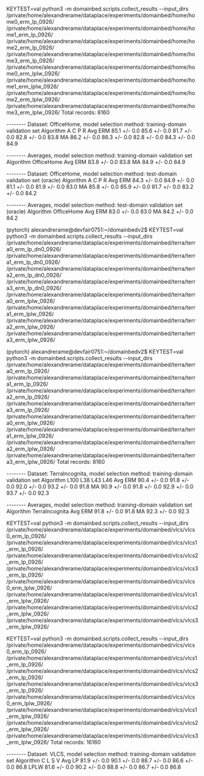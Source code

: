KEYTEST=val python3 -m domainbed.scripts.collect_results --input_dirs /private/home/alexandrerame/dataplace/experiments/domainbed/home/home0_erm_lp_0926/ /private/home/alexandrerame/dataplace/experiments/domainbed/home/home1_erm_lp_0926/ /private/home/alexandrerame/dataplace/experiments/domainbed/home/home2_erm_lp_0926/ /private/home/alexandrerame/dataplace/experiments/domainbed/home/home3_erm_lp_0926/ /private/home/alexandrerame/dataplace/experiments/domainbed/home/home0_erm_lplw_0926/ /private/home/alexandrerame/dataplace/experiments/domainbed/home/home1_erm_lplw_0926/ /private/home/alexandrerame/dataplace/experiments/domainbed/home/home2_erm_lplw_0926/ /private/home/alexandrerame/dataplace/experiments/domainbed/home/home3_erm_lplw_0926/
Total records: 8160

-------- Dataset: OfficeHome, model selection method: training-domain validation set
Algorithm             A                     C                     P                     R                     Avg
ERM                   85.1 +/- 0.0          85.6 +/- 0.0          81.7 +/- 0.0          82.8 +/- 0.0          83.8
MA                    86.2 +/- 0.0          86.3 +/- 0.0          82.8 +/- 0.0          84.3 +/- 0.0          84.9

-------- Averages, model selection method: training-domain validation set
Algorithm                  OfficeHome                 Avg
ERM                        83.8 +/- 0.0               83.8
MA                         84.9 +/- 0.0               84.9

-------- Dataset: OfficeHome, model selection method: test-domain validation set (oracle)
Algorithm             A                     C                     P                     R                     Avg
ERM                   84.3 +/- 0.0          84.9 +/- 0.0          81.1 +/- 0.0          81.9 +/- 0.0          83.0
MA                    85.8 +/- 0.0          85.9 +/- 0.0          81.7 +/- 0.0          83.2 +/- 0.0          84.2

-------- Averages, model selection method: test-domain validation set (oracle)
Algorithm                  OfficeHome                 Avg
ERM                        83.0 +/- 0.0               83.0
MA                         84.2 +/- 0.0               84.2



(pytorch) alexandrerame@devfair0751:~/domainbedv2$ KEYTEST=val python3 -m domainbed.scripts.collect_results --input_dirs /private/home/alexandrerame/dataplace/experiments/domainbed/terra/terra0_erm_lp_dn0_0926/ /private/home/alexandrerame/dataplace/experiments/domainbed/terra/terra1_erm_lp_dn0_0926/ /private/home/alexandrerame/dataplace/experiments/domainbed/terra/terra2_erm_lp_dn0_0926/ /private/home/alexandrerame/dataplace/experiments/domainbed/terra/terra3_erm_lp_dn0_0926/ /private/home/alexandrerame/dataplace/experiments/domainbed/terra/terra0_erm_lplw_0926/ /private/home/alexandrerame/dataplace/experiments/domainbed/terra/terra1_erm_lplw_0926/ /private/home/alexandrerame/dataplace/experiments/domainbed/terra/terra2_erm_lplw_0926/ /private/home/alexandrerame/dataplace/experiments/domainbed/terra/terra3_erm_lplw_0926/

(pytorch) alexandrerame@devfair0751:~/domainbedv2$ KEYTEST=val python3 -m domainbed.scripts.collect_results --input_dirs /private/home/alexandrerame/dataplace/experiments/domainbed/terra/terra0_erm_lp_0926/ /private/home/alexandrerame/dataplace/experiments/domainbed/terra/terra1_erm_lp_0926/ /private/home/alexandrerame/dataplace/experiments/domainbed/terra/terra2_erm_lp_0926/ /private/home/alexandrerame/dataplace/experiments/domainbed/terra/terra3_erm_lp_0926/ /private/home/alexandrerame/dataplace/experiments/domainbed/terra/terra0_erm_lplw_0926/ /private/home/alexandrerame/dataplace/experiments/domainbed/terra/terra1_erm_lplw_0926/ /private/home/alexandrerame/dataplace/experiments/domainbed/terra/terra2_erm_lplw_0926/ /private/home/alexandrerame/dataplace/experiments/domainbed/terra/terra3_erm_lplw_0926/
Total records: 8160

-------- Dataset: TerraIncognita, model selection method: training-domain validation set
Algorithm             L100                  L38                   L43                   L46                   Avg
ERM                   90.4 +/- 0.0          91.8 +/- 0.0          92.0 +/- 0.0          93.2 +/- 0.0          91.8
MA                    90.9 +/- 0.0          91.8 +/- 0.0          92.9 +/- 0.0          93.7 +/- 0.0          92.3

-------- Averages, model selection method: training-domain validation set
Algorithm                  TerraIncognita             Avg
ERM                        91.8 +/- 0.0               91.8
MA                         92.3 +/- 0.0               92.3



KEYTEST=val python3 -m domainbed.scripts.collect_results --input_dirs /private/home/alexandrerame/dataplace/experiments/domainbed/vlcs/vlcs0_erm_lp_0926/ /private/home/alexandrerame/dataplace/experiments/domainbed/vlcs/vlcs1_erm_lp_0926/ /private/home/alexandrerame/dataplace/experiments/domainbed/vlcs/vlcs2_erm_lp_0926/ /private/home/alexandrerame/dataplace/experiments/domainbed/vlcs/vlcs3_erm_lp_0926/ /private/home/alexandrerame/dataplace/experiments/domainbed/vlcs/vlcs0_erm_lplw_0926/ /private/home/alexandrerame/dataplace/experiments/domainbed/vlcs/vlcs1_erm_lplw_0926/ /private/home/alexandrerame/dataplace/experiments/domainbed/vlcs/vlcs2_erm_lplw_0926/ /private/home/alexandrerame/dataplace/experiments/domainbed/vlcs/vlcs3_erm_lplw_0926/

KEYTEST=val python3 -m domainbed.scripts.collect_results --input_dirs /private/home/alexandrerame/dataplace/experiments/domainbed/vlcs/vlcs0_erm_lp_0926/ /private/home/alexandrerame/dataplace/experiments/domainbed/vlcs/vlcs1_erm_lp_0926/ /private/home/alexandrerame/dataplace/experiments/domainbed/vlcs/vlcs2_erm_lp_0926/ /private/home/alexandrerame/dataplace/experiments/domainbed/vlcs/vlcs3_erm_lp_0926/ /private/home/alexandrerame/dataplace/experiments/domainbed/vlcs/vlcs0_erm_lplw_0926/ /private/home/alexandrerame/dataplace/experiments/domainbed/vlcs/vlcs1_erm_lplw_0926/ /private/home/alexandrerame/dataplace/experiments/domainbed/vlcs/vlcs2_erm_lplw_0926/ /private/home/alexandrerame/dataplace/experiments/domainbed/vlcs/vlcs3_erm_lplw_0926/
Total records: 16160

-------- Dataset: VLCS, model selection method: training-domain validation set
Algorithm             C                     L                     S                     V                     Avg
LP                   81.9 +/- 0.0          90.1 +/- 0.0          88.7 +/- 0.0          86.6 +/- 0.0          86.8
LPLW                    81.6 +/- 0.0          90.2 +/- 0.0          88.8 +/- 0.0          86.7 +/- 0.0          86.8
